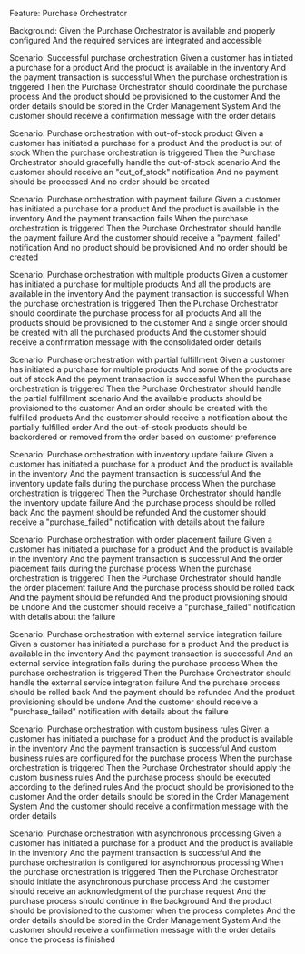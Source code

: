 Feature: Purchase Orchestrator

Background:
Given the Purchase Orchestrator is available and properly configured
And the required services are integrated and accessible

Scenario: Successful purchase orchestration
Given a customer has initiated a purchase for a product
And the product is available in the inventory
And the payment transaction is successful
When the purchase orchestration is triggered
Then the Purchase Orchestrator should coordinate the purchase process
And the product should be provisioned to the customer
And the order details should be stored in the Order Management System
And the customer should receive a confirmation message with the order details

Scenario: Purchase orchestration with out-of-stock product
Given a customer has initiated a purchase for a product
And the product is out of stock
When the purchase orchestration is triggered
Then the Purchase Orchestrator should gracefully handle the out-of-stock scenario
And the customer should receive an "out_of_stock" notification
And no payment should be processed
And no order should be created

Scenario: Purchase orchestration with payment failure
Given a customer has initiated a purchase for a product
And the product is available in the inventory
And the payment transaction fails
When the purchase orchestration is triggered
Then the Purchase Orchestrator should handle the payment failure
And the customer should receive a "payment_failed" notification
And no product should be provisioned
And no order should be created

Scenario: Purchase orchestration with multiple products
Given a customer has initiated a purchase for multiple products
And all the products are available in the inventory
And the payment transaction is successful
When the purchase orchestration is triggered
Then the Purchase Orchestrator should coordinate the purchase process for all products
And all the products should be provisioned to the customer
And a single order should be created with all the purchased products
And the customer should receive a confirmation message with the consolidated order details

Scenario: Purchase orchestration with partial fulfillment
Given a customer has initiated a purchase for multiple products
And some of the products are out of stock
And the payment transaction is successful
When the purchase orchestration is triggered
Then the Purchase Orchestrator should handle the partial fulfillment scenario
And the available products should be provisioned to the customer
And an order should be created with the fulfilled products
And the customer should receive a notification about the partially fulfilled order
And the out-of-stock products should be backordered or removed from the order based on customer preference

Scenario: Purchase orchestration with inventory update failure
Given a customer has initiated a purchase for a product
And the product is available in the inventory
And the payment transaction is successful
And the inventory update fails during the purchase process
When the purchase orchestration is triggered
Then the Purchase Orchestrator should handle the inventory update failure
And the purchase process should be rolled back
And the payment should be refunded
And the customer should receive a "purchase_failed" notification with details about the failure

Scenario: Purchase orchestration with order placement failure
Given a customer has initiated a purchase for a product
And the product is available in the inventory
And the payment transaction is successful
And the order placement fails during the purchase process
When the purchase orchestration is triggered
Then the Purchase Orchestrator should handle the order placement failure
And the purchase process should be rolled back
And the payment should be refunded
And the product provisioning should be undone
And the customer should receive a "purchase_failed" notification with details about the failure

Scenario: Purchase orchestration with external service integration failure
Given a customer has initiated a purchase for a product
And the product is available in the inventory
And the payment transaction is successful
And an external service integration fails during the purchase process
When the purchase orchestration is triggered
Then the Purchase Orchestrator should handle the external service integration failure
And the purchase process should be rolled back
And the payment should be refunded
And the product provisioning should be undone
And the customer should receive a "purchase_failed" notification with details about the failure

Scenario: Purchase orchestration with custom business rules
Given a customer has initiated a purchase for a product
And the product is available in the inventory
And the payment transaction is successful
And custom business rules are configured for the purchase process
When the purchase orchestration is triggered
Then the Purchase Orchestrator should apply the custom business rules
And the purchase process should be executed according to the defined rules
And the product should be provisioned to the customer
And the order details should be stored in the Order Management System
And the customer should receive a confirmation message with the order details

Scenario: Purchase orchestration with asynchronous processing
Given a customer has initiated a purchase for a product
And the product is available in the inventory
And the payment transaction is successful
And the purchase orchestration is configured for asynchronous processing
When the purchase orchestration is triggered
Then the Purchase Orchestrator should initiate the asynchronous purchase process
And the customer should receive an acknowledgment of the purchase request
And the purchase process should continue in the background
And the product should be provisioned to the customer when the process completes
And the order details should be stored in the Order Management System
And the customer should receive a confirmation message with the order details once the process is finished